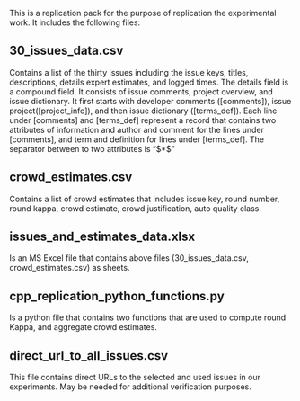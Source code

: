 This is a replication pack for the purpose of replication the experimental work. It includes the following files:
## 30_issues_data.csv
Contains a list of the thirty issues including the issue keys, titles, descriptions, details expert estimates, and logged times. The details field is a compound field. It consists of issue comments, project overview, and issue dictionary. It first starts with developer comments ([comments]), issue project([project_info]), and then issue dictionary ([terms_def]). Each line under [comments] and [terms_def] represent a record that contains two attributes of information and author and comment for the lines under [comments], and term and definition for lines under [terms_def]. The separator between to two attributes is “\$*$”

## crowd_estimates.csv
Contains a list of crowd estimates that includes issue key, round number, round kappa, crowd estimate, crowd justification, auto quality class.

## issues_and_estimates_data.xlsx
Is an MS Excel file that contains above files (30_issues_data.csv, crowd_estimates.csv) as sheets.

## cpp_replication_python_functions.py
Is a python file that contains two functions that are used to compute round Kappa, and aggregate crowd estimates.

## direct_url_to_all_issues.csv
This file contains direct URLs to the selected and used issues in our experiments. May be needed for additional verification purposes.
